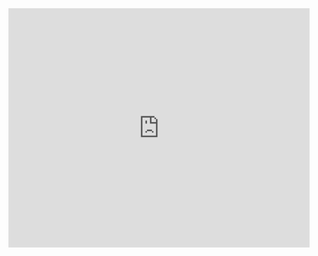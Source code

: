 <iframe width="600" height="477" src="https://datastudio.google.com/embed/reporting/2352c80f-8560-4361-8fad-e1da37180d8a/page/4vVvB" frameborder="0" style="border:0" allowfullscreen></iframe>
